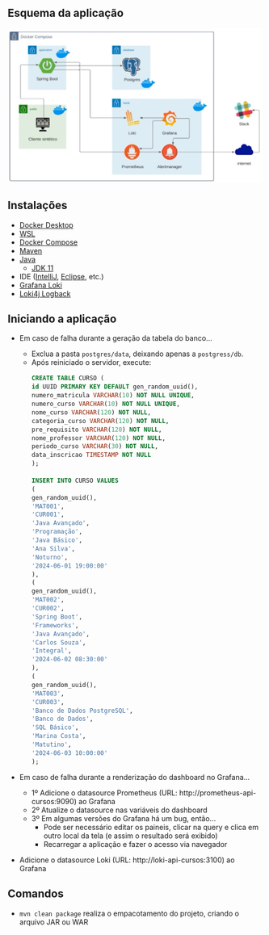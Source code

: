 ## Esquema da aplicação
![Esquema da aplicação](img/20250822205926.png)

## Instalações
- [Docker Desktop](https://docs.docker.com/desktop/install/windows-install/)
- [WSL](https://learn.microsoft.com/pt-br/windows/wsl/install)
- [Docker Compose](https://docs.docker.com/compose/install/)
- [Maven](https://maven.apache.org/install.html)
- [Java](https://www.oracle.com/java/technologies/downloads/)
  - [JDK 11](https://www.oracle.com/br/java/technologies/javase/jdk11-archive-downloads.html)
- IDE ([IntelliJ](https://www.jetbrains.com/pt-br/idea/#), [Eclipse](https://eclipseide.org/), etc.)
- [Grafana Loki](https://grafana.com/oss/loki/)
- [Loki4j Logback](https://loki4j.github.io/loki-logback-appender/)

## Iniciando a aplicação
- Em caso de falha durante a geração da tabela do banco...
    - Exclua a pasta `postgres/data`, deixando apenas a `postgress/db`.
    - Após reiniciado o servidor, execute:
        ```sql
        CREATE TABLE CURSO (
        id UUID PRIMARY KEY DEFAULT gen_random_uuid(),
        numero_matricula VARCHAR(10) NOT NULL UNIQUE,
        numero_curso VARCHAR(10) NOT NULL UNIQUE,
        nome_curso VARCHAR(120) NOT NULL,
        categoria_curso VARCHAR(120) NOT NULL,
        pre_requisito VARCHAR(120) NOT NULL,
        nome_professor VARCHAR(120) NOT NULL,
        periodo_curso VARCHAR(30) NOT NULL,
        data_inscricao TIMESTAMP NOT NULL
        );
        
        INSERT INTO CURSO VALUES
        (
        gen_random_uuid(),
        'MAT001',
        'CUR001',
        'Java Avançado',
        'Programação',
        'Java Básico',
        'Ana Silva',
        'Noturno',
        '2024-06-01 19:00:00'
        ),
        (
        gen_random_uuid(),
        'MAT002',
        'CUR002',
        'Spring Boot',
        'Frameworks',
        'Java Avançado',
        'Carlos Souza',
        'Integral',
        '2024-06-02 08:30:00'
        ),
        (
        gen_random_uuid(),
        'MAT003',
        'CUR003',
        'Banco de Dados PostgreSQL',
        'Banco de Dados',
        'SQL Básico',
        'Marina Costa',
        'Matutino',
        '2024-06-03 10:00:00'
        );
        ```
- Em caso de falha durante a renderização do dashboard no Grafana...
  - 1º Adicione o datasource Prometheus (URL: http://prometheus-api-cursos:9090) ao Grafana
  - 2º Atualize o datasource nas variáveis do dashboard
  - 3º Em algumas versões do Grafana há um bug, então...
    - Pode ser necessário editar os paineis, clicar na query e clica em outro local da tela (e assim o resultado será exibido)
    - Recarregar a aplicação e fazer o acesso via navegador

- Adicione o datasource Loki (URL: http://loki-api-cursos:3100) ao Grafana

## Comandos
- `mvn clean package` realiza o empacotamento do projeto, criando o arquivo JAR ou WAR